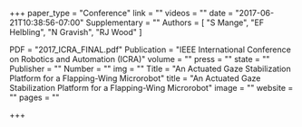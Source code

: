 +++
paper_type = "Conference"
link = ""
videos = ""
date = "2017-06-21T10:38:56-07:00"
Supplementary = ""
Authors = [
	"S Mange",
	"EF Helbling",
	"N Gravish",
	"RJ Wood"
	]

PDF = "2017_ICRA_FINAL.pdf"
Publication = "IEEE International Conference on Robotics and Automation (ICRA)"
volume = ""
press = ""
state = ""
Publisher = ""
Number = ""
img = ""
Title = "An Actuated Gaze Stabilization Platform for a Flapping-Wing Microrobot"
title = "An Actuated Gaze Stabilization Platform for a Flapping-Wing Microrobot"
image = ""
website = ""
pages = ""

+++

